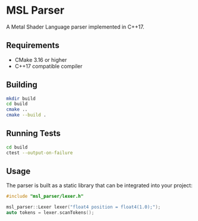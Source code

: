 # MSL Parser

A Metal Shader Language parser implemented in C++17.

## Requirements

- CMake 3.16 or higher
- C++17 compatible compiler

## Building

```bash
mkdir build
cd build
cmake ..
cmake --build .
```

## Running Tests

```bash
cd build
ctest --output-on-failure
```

## Usage

The parser is built as a static library that can be integrated into your project:

```cpp
#include "msl_parser/lexer.h"

msl_parser::Lexer lexer("float4 position = float4(1.0);");
auto tokens = lexer.scanTokens();
```